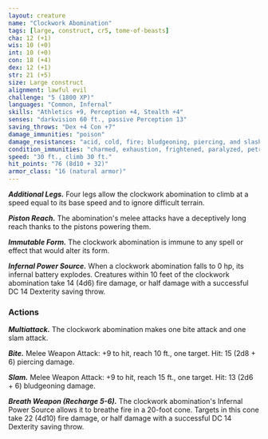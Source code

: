 ```yaml
---
layout: creature
name: "Clockwork Abomination"
tags: [large, construct, cr5, tome-of-beasts]
cha: 12 (+1)
wis: 10 (+0)
int: 10 (+0)
con: 18 (+4)
dex: 12 (+1)
str: 21 (+5)
size: Large construct
alignment: lawful evil
challenge: "5 (1800 XP)"
languages: "Common, Infernal"
skills: "Athletics +9, Perception +4, Stealth +4"
senses: "darkvision 60 ft., passive Perception 13"
saving_throws: "Dex +4 Con +7"
damage_immunities: "poison"
damage_resistances: "acid, cold, fire; bludgeoning, piercing, and slashing from nonmagical weapons"
condition_immunities: "charmed, exhaustion, frightened, paralyzed, petrified, poisoned"
speed: "30 ft., climb 30 ft."
hit_points: "76 (8d10 + 32)"
armor_class: "16 (natural armor)"
---
```


***Additional Legs.*** Four legs allow the clockwork abomination to climb at a speed equal to its base speed and to ignore difficult terrain.

***Piston Reach.*** The abomination's melee attacks have a deceptively long reach thanks to the pistons powering them.

***Immutable Form.*** The clockwork abomination is immune to any spell or effect that would alter its form.

***Infernal Power Source.*** When a clockwork abomination falls to 0 hp, its infernal battery explodes. Creatures within 10 feet of the clockwork abomination take 14 (4d6) fire damage, or half damage with a successful DC 14 Dexterity saving throw.

### Actions

***Multiattack.*** The clockwork abomination makes one bite attack and one slam attack.

***Bite.*** Melee Weapon Attack: +9 to hit, reach 10 ft., one target. Hit: 15 (2d8 + 6) piercing damage.

***Slam.*** Melee Weapon Attack: +9 to hit, reach 15 ft., one target. Hit: 13 (2d6 + 6) bludgeoning damage.

***Breath Weapon (Recharge 5-6).*** The clockwork abomination's Infernal Power Source allows it to breathe fire in a 20-foot cone. Targets in this cone take 22 (4d10) fire damage, or half damage with a successful DC 14 Dexterity saving throw.

